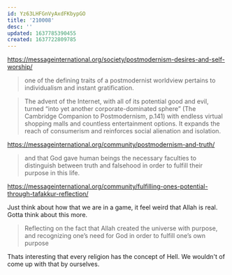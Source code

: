 ```yaml
---
id: Yz63LHFGnVyAxdFKbypGO
title: '210008'
desc: ''
updated: 1637785390455
created: 1637722809785
---
```


https://messageinternational.org/society/postmodernism-desires-and-self-worship/

> one of the defining traits of a postmodernist worldview pertains to individualism and instant gratification.

> The advent of the Internet, with all of its potential good and evil, turned “into yet another corporate-dominated sphere” (The Cambridge Companion to Postmodernism, p.141)
with endless virtual shopping malls and countless entertainment options. It expands the reach of consumerism and reinforces social alienation and isolation.

https://messageinternational.org/community/postmodernism-and-truth/

> and that God gave human beings the necessary faculties to distinguish between truth and falsehood in order to fulfill their purpose in this life.

https://messageinternational.org/community/fulfilling-ones-potential-through-tafakkur-reflection/

Just think about how that we are in a game, it feel weird that Allah is real. Gotta think about this more.

> Reflecting on the fact that Allah created the universe with purpose, and recognizing one’s need for God in order to fulfill one’s own purpose

Thats interesting that every religion has the concept of Hell. We wouldn't of come up with that by ourselves.